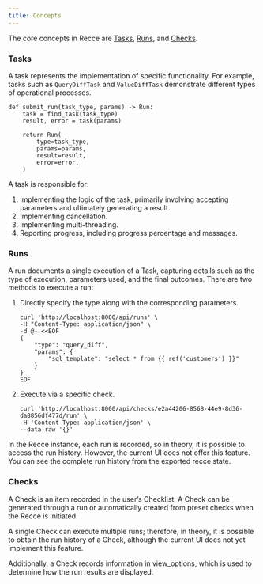 ```yaml
---
title: Concepts
---
```


The core concepts in Recce are [Tasks](#tasks), [Runs](#runs), and [Checks](#checks).

### Tasks
A task represents the implementation of specific functionality. For example, tasks such as `QueryDiffTask` and `ValueDiffTask` demonstrate different types of operational processes.

```
def submit_run(task_type, params) -> Run:
    task = find_task(task_type)
    result, error = task(params)

    return Run(
        type=task_type,
        params=params,
        result=result,
        error=error,
    )
```

A task is responsible for:

1. Implementing the logic of the task, primarily involving accepting parameters and ultimately generating a result.
1. Implementing cancellation.
1. Implementing multi-threading.
1. Reporting progress, including progress percentage and messages.

### Runs

A run documents a single execution of a Task, capturing details such as the type of execution, parameters used, and the final outcomes. There are two methods to execute a run:

1. Directly specify the type along with the corresponding parameters.
    ```shell
    curl 'http://localhost:8000/api/runs' \
    -H "Content-Type: application/json" \
    -d @- <<EOF
    {
        "type": "query_diff",
        "params": {
            "sql_template": "select * from {{ ref('customers') }}"
        }
    }
    EOF
    ```
2. Execute via a specific check.
    ```shell
    curl 'http://localhost:8000/api/checks/e2a44206-8568-44e9-8d36-da8856df477d/run' \
    -H 'Content-Type: application/json' \
    --data-raw '{}'
    ```

In the Recce instance, each run is recorded, so in theory, it is possible to access the run history. However, the current UI does not offer this feature. You can see the complete run history from the exported recce state.


### Checks
A Check is an item recorded in the user’s Checklist. A Check can be generated through a run or automatically created from preset checks when the Recce is initiated.

A single Check can execute multiple runs; therefore, in theory, it is possible to obtain the run history of a Check, although the current UI does not yet implement this feature.

Additionally, a Check records information in view_options, which is used to determine how the run results are displayed.

